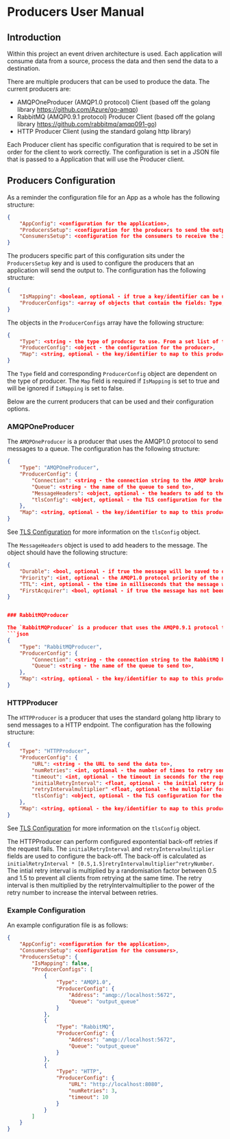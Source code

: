 # Producers User Manual
## Introduction
Within this project an event driven architecture is used. Each application will consume data from a source, process the data and then send the data to a destination.

There are multiple producers that can be used to produce the data. The current producers are:

- AMQPOneProducer (AMQP1.0 protocol) Client (based off the golang library https://github.com/Azure/go-amqp)
- RabbitMQ (AMQP0.9.1 protocol) Producer Client (based off the golang library https://github.com/rabbitmq/amqp091-go)
- HTTP Producer Client (using the standard golang http library)

Each Producer client has specific configuration that is required to be set in order for the client to work correctly. The configuration is set in a JSON file that is passed to a Application that will use the Producer client.

## Producers Configuration
As a reminder the configuration file for an App as a whole has the following structure:

```json
{
    "AppConfig": <configuration for the application>,
    "ProducersSetup": <configuration for the producers to send the output to>,
    "ConsumersSetup": <configuration for the consumers to receive the input from - currently only works for a single consumer>
}
```

The producers specific part of this configuration sits under the `ProducersSetup` key and is used to configure the producers that an application will send the output to. The configuration has the following structure:
```json
{
    "IsMapping": <boolean, optional - if true a key/identifier can be used by an Application to map to a specific producer, if false the producers will be used in a round robin fashion. default is false>,
    "ProducerConfigs": <array of objects that contain the fields: Type, ProducerConfig, and optional Map>,
}
```

The objects in the `ProducerConfigs` array have the following structure:
```json
{
    "Type": <string - the type of producer to use. From a set list of types>,
    "ProducerConfig": <object - the configuration for the producer>,
    "Map": <string, optional - the key/identifier to map to this producer>
}
```
The `Type` field and corresponding `ProducerConfig` object are dependent on the type of producer. The `Map` field is required if `IsMapping` is set to true and will be ignored if `IsMapping` is set to false.

Below are the current producers that can be used and their configuration options.

### AMQPOneProducer

The `AMQPOneProducer` is a producer that uses the AMQP1.0 protocol to send messages to a queue. The configuration has the following structure:
```json
{
    "Type": "AMQPOneProducer",
    "ProducerConfig": {
        "Connection": <string - the connection string to the AMQP broker>,
        "Queue": <string - the name of the queue to send to>,
        "MessageHeaders": <object, optional - the headers to add to the message>,
        "tlsConfig": <object, optional - the TLS configuration for the producer>,
    },
    "Map": <string, optional - the key/identifier to map to this producer>
}
```
See [TLS Configuration](./TLS_Config.md) for more information on the `tlsConfig` object.

The `MessageHeaders` object is used to add headers to the message. The object should have the following structure:
```json
{
    "Durable": <bool, optional - if true the message will be saved to disk by the broker, default is true>,
    "Priority": <int, optional - the AMQP1.0 protocol priority of the message, default is 4>,
    "TTL": <int, optional - the time in milliseconds that the message will be stored by the broker, default is unlimited>,
    "FirstAcquirer": <bool, optional - if true the message has not been acquired by any other consumer, default is false>,
}


### RabbitMQProducer

The `RabbitMQProducer` is a producer that uses the AMQP0.9.1 protocol to send messages to a queue. The configuration has the following structure:
```json
{
    "Type": "RabbitMQProducer",
    "ProducerConfig": {
        "Connection": <string - the connection string to the RabbitMQ broker>,
        "Queue": <string - the name of the queue to send to>,
    },
    "Map": <string, optional - the key/identifier to map to this producer>
}
```

### HTTPProducer

The `HTTPProducer` is a producer that uses the standard golang http library to send messages to a HTTP endpoint. The configuration has the following structure:
```json
{
    "Type": "HTTPProducer",
    "ProducerConfig": {
        "URL": <string - the URL to send the data to>,
        "numRetries": <int, optional - the number of times to retry sending the data, default is 3>,
        "timeout": <int, optional - the timeout in seconds for the request, default is 10>,
        "initialRetryInterval": <float, optional - the initial retry interval in seconds (for exponential back-off), default is 1>,
	    "retryIntervalmultiplier" <float, optional - the multiplier for the retry interval (for exponential back-off), default is 1>,
        "tlsConfig": <object, optional - the TLS configuration for the producer>,
    },
    "Map": <string, optional - the key/identifier to map to this producer>
}
```
See [TLS Configuration](./TLS_Config.md) for more information on the `tlsConfig` object.

The HTTPProducer can perform configured expontential back-off retries if the request fails. The `initialRetryInterval` and `retryIntervalmultiplier` fields are used to configure the back-off. The back-off is calculated as `initialRetryInterval * [0.5,1.5]retryIntervalmultiplier^retryNumber`. The intial retry interval is multiplied by a randomisation factor between 0.5 and 1.5 to prevent all clients from retrying at the same time. The retry interval is then multiplied by the retryIntervalmultiplier to the power of the retry number to increase the interval between retries.

### Example Configuration

An example configuration file is as follows:
```json
{
    "AppConfig": <configuration for the application>,
    "ConsumersSetup": <configuration for the consumers>,
    "ProducersSetup": {
        "IsMapping": false,
        "ProducerConfigs": [
            {
                "Type": "AMQP1.0",
                "ProducerConfig": {
                    "Address": "amqp://localhost:5672",
                    "Queue": "output_queue"
                }
            },
            {
                "Type": "RabbitMQ",
                "ProducerConfig": {
                    "Address": "amqp://localhost:5672",
                    "Queue": "output_queue"
                }
            },
            {
                "Type": "HTTP",
                "ProducerConfig": {
                    "URL": "http://localhost:8080",
                    "numRetries": 3,
                    "timeout": 10
                }
            }
        ]
    }
}
```




